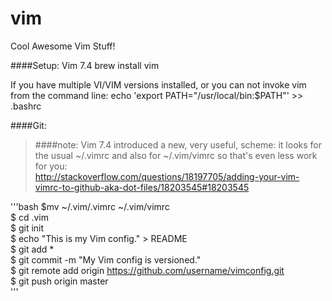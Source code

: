 vim
===

Cool Awesome Vim Stuff!


####Setup: Vim 7.4 
brew install vim

If you have multiple VI/VIM versions installed, or you can not invoke vim from the command line:
echo 'export PATH="/usr/local/bin:$PATH"' >> .bashrc


####Git: 
>####note:
>Vim 7.4 introduced a new, very useful, scheme: it looks for the usual ~/.vimrc and also for ~/.vim/vimrc so that's even less work for you:  
>http://stackoverflow.com/questions/18197705/adding-your-vim-vimrc-to-github-aka-dot-files/18203545#18203545

'''bash
$mv ~/.vim/.vimrc ~/.vim/vimrc  
$ cd .vim  
$ git init  
$ echo "This is my Vim config." > README  
$ git add *  
$ git commit -m "My Vim config is versioned."  
$ git remote add origin https://github.com/username/vimconfig.git  
$ git push origin master  
'''
